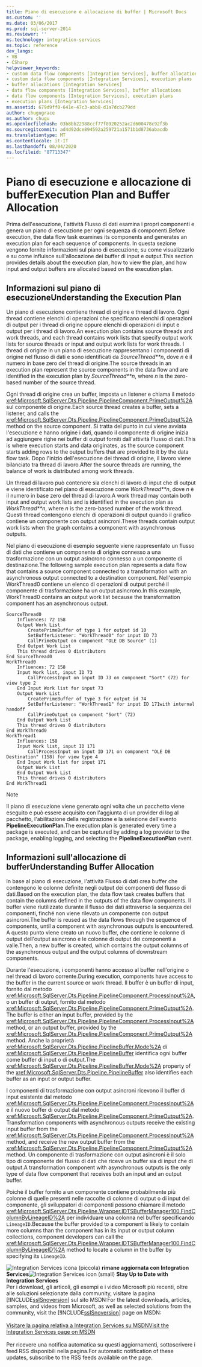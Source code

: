 ```yaml
---
title: Piano di esecuzione e allocazione di buffer | Microsoft Docs
ms.custom: ''
ms.date: 03/06/2017
ms.prod: sql-server-2014
ms.reviewer: ''
ms.technology: integration-services
ms.topic: reference
dev_langs:
- VB
- CSharp
helpviewer_keywords:
- custom data flow components [Integration Services], buffer allocations
- custom data flow components [Integration Services], execution plans
- buffer allocations [Integration Services]
- data flow components [Integration Services], buffer allocations
- data flow components [Integration Services], execution plans
- execution plans [Integration Services]
ms.assetid: 679d9ff0-641e-47c3-abb8-d1a7dcb279dd
author: chugugrace
ms.author: chugu
ms.openlocfilehash: 03b8bb22988ccf77f8920252ac2d600478c92f3b
ms.sourcegitcommit: ad4d92dce894592a259721a1571b1d8736abacdb
ms.translationtype: MT
ms.contentlocale: it-IT
ms.lasthandoff: 08/04/2020
ms.locfileid: "87713347"
---
```

# <a name="execution-plan-and-buffer-allocation"></a><span data-ttu-id="cea68-102">Piano di esecuzione e allocazione di buffer</span><span class="sxs-lookup"><span data-stu-id="cea68-102">Execution Plan and Buffer Allocation</span></span>
  <span data-ttu-id="cea68-103">Prima dell'esecuzione, l'attività Flusso di dati esamina i propri componenti e genera un piano di esecuzione per ogni sequenza di componenti.</span><span class="sxs-lookup"><span data-stu-id="cea68-103">Before execution, the data flow task examines its components and generates an execution plan for each sequence of components.</span></span> <span data-ttu-id="cea68-104">In questa sezione vengono fornite informazioni sul piano di esecuzione, su come visualizzarlo e su come influisce sull'allocazione dei buffer di input e output.</span><span class="sxs-lookup"><span data-stu-id="cea68-104">This section provides details about the execution plan, how to view the plan, and how input and output buffers are allocated based on the execution plan.</span></span>  
  
## <a name="understanding-the-execution-plan"></a><span data-ttu-id="cea68-105">Informazioni sul piano di esecuzione</span><span class="sxs-lookup"><span data-stu-id="cea68-105">Understanding the Execution Plan</span></span>  
 <span data-ttu-id="cea68-106">Un piano di esecuzione contiene thread di origine e thread di lavoro. Ogni thread contiene elenchi di operazioni che specificano elenchi di operazioni di output per i thread di origine oppure elenchi di operazioni di input e output per i thread di lavoro.</span><span class="sxs-lookup"><span data-stu-id="cea68-106">An execution plan contains source threads and work threads, and each thread contains work lists that specify output work lists for source threads or input and output work lists for work threads.</span></span> <span data-ttu-id="cea68-107">I thread di origine in un piano di esecuzione rappresentano i componenti di origine nel flusso di dati e sono identificati da *SourceThread\*\*n*, dove *n* è il numero in base zero del thread di origine.</span><span class="sxs-lookup"><span data-stu-id="cea68-107">The source threads in an execution plan represent the source components in the data flow and are identified in the execution plan by *SourceThread\*\*n*, where *n* is the zero-based number of the source thread.</span></span>  
  
 <span data-ttu-id="cea68-108">Ogni thread di origine crea un buffer, imposta un listener e chiama il metodo <xref:Microsoft.SqlServer.Dts.Pipeline.PipelineComponent.PrimeOutput%2A> sul componente di origine.</span><span class="sxs-lookup"><span data-stu-id="cea68-108">Each source thread creates a buffer, sets a listener, and calls the <xref:Microsoft.SqlServer.Dts.Pipeline.PipelineComponent.PrimeOutput%2A> method on the source component.</span></span> <span data-ttu-id="cea68-109">Si tratta del punto in cui viene avviata l'esecuzione e hanno origine i dati, quando il componente di origine inizia ad aggiungere righe nei buffer di output forniti dall'attività Flusso di dati.</span><span class="sxs-lookup"><span data-stu-id="cea68-109">This is where execution starts and data originates, as the source component starts adding rows to the output buffers that are provided to it by the data flow task.</span></span> <span data-ttu-id="cea68-110">Dopo l'inizio dell'esecuzione dei thread di origine, il lavoro viene bilanciato tra thread di lavoro.</span><span class="sxs-lookup"><span data-stu-id="cea68-110">After the source threads are running, the balance of work is distributed among work threads.</span></span>  
  
 <span data-ttu-id="cea68-111">Un thread di lavoro può contenere sia elenchi di lavoro di input che di output e viene identificato nel piano di esecuzione come *WorkThread\*\*n*, dove *n* è il numero in base zero del thread di lavoro.</span><span class="sxs-lookup"><span data-stu-id="cea68-111">A work thread may contain both input and output work lists and is identified in the execution plan as *WorkThread\*\*n*, where *n* is the zero-based number of the work thread.</span></span> <span data-ttu-id="cea68-112">Questi thread contengono elenchi di operazioni di output quando il grafico contiene un componente con output asincroni.</span><span class="sxs-lookup"><span data-stu-id="cea68-112">These threads contain output work lists when the graph contains a component with asynchronous outputs.</span></span>  
  
 <span data-ttu-id="cea68-113">Nel piano di esecuzione di esempio seguente viene rappresentato un flusso di dati che contiene un componente di origine connesso a una trasformazione con un output asincrono connesso a un componente di destinazione.</span><span class="sxs-lookup"><span data-stu-id="cea68-113">The following sample execution plan represents a data flow that contains a source component connected to a transformation with an asynchronous output connected to a destination component.</span></span> <span data-ttu-id="cea68-114">Nell'esempio WorkThread0 contiene un elenco di operazioni di output perché il componente di trasformazione ha un output asincrono.</span><span class="sxs-lookup"><span data-stu-id="cea68-114">In this example, WorkThread0 contains an output work list because the transformation component has an asynchronous output.</span></span>  
  
```  
SourceThread0   
    Influences: 72 158   
    Output Work List   
        CreatePrimeBuffer of type 1 for output id 10   
        SetBufferListener: "WorkThread0" for input ID 73   
        CallPrimeOutput on component "OLE DB Source" (1)   
    End Output Work List   
    This thread drives 0 distributors   
End SourceThread0   
WorkThread0   
    Influences: 72 158   
    Input Work list, input ID 73   
        CallProcessInput on input ID 73 on component "Sort" (72) for view type 2   
    End Input Work list for input 73   
    Output Work List   
        CreatePrimeBuffer of type 3 for output id 74   
        SetBufferListener: "WorkThread1" for input ID 171with internal handoff   
        CallPrimeOutput on component "Sort" (72)   
    End Output Work List   
    This thread drives 0 distributors   
End WorkThread0   
WorkThread1   
    Influences: 158   
    Input Work list, input ID 171  
        CallProcessInput on input ID 171 on component "OLE DB Destination" (158) for view type 4  
    End Input Work list for input 171   
    Output Work List   
    End Output Work List   
    This thread drives 0 distributors   
End WorkThread1  
```  
  
> [!NOTE]  
>  <span data-ttu-id="cea68-115">Il piano di esecuzione viene generato ogni volta che un pacchetto viene eseguito e può essere acquisito con l'aggiunta di un provider di log al pacchetto, l'abilitazione della registrazione e la selezione dell'evento **PipelineExecutionPlan**.</span><span class="sxs-lookup"><span data-stu-id="cea68-115">The execution plan is generated every time a package is executed, and can be captured by adding a log provider to the package, enabling logging, and selecting the **PipelineExecutionPlan** event.</span></span>  
  
## <a name="understanding-buffer-allocation"></a><span data-ttu-id="cea68-116">Informazioni sull'allocazione di buffer</span><span class="sxs-lookup"><span data-stu-id="cea68-116">Understanding Buffer Allocation</span></span>  
 <span data-ttu-id="cea68-117">In base al piano di esecuzione, l'attività Flusso di dati crea buffer che contengono le colonne definite negli output dei componenti del flusso di dati.</span><span class="sxs-lookup"><span data-stu-id="cea68-117">Based on the execution plan, the data flow task creates buffers that contain the columns defined in the outputs of the data flow components.</span></span> <span data-ttu-id="cea68-118">Il buffer viene riutilizzato durante il flusso dei dati attraverso la sequenza dei componenti, finché non viene rilevato un componente con output asincroni.</span><span class="sxs-lookup"><span data-stu-id="cea68-118">The buffer is reused as the data flows through the sequence of components, until a component with asynchronous outputs is encountered.</span></span> <span data-ttu-id="cea68-119">A questo punto viene creato un nuovo buffer, che contiene le colonne di output dell'output asincrono e le colonne di output dei componenti a valle.</span><span class="sxs-lookup"><span data-stu-id="cea68-119">Then, a new buffer is created, which contains the output columns of the asynchronous output and the output columns of downstream components.</span></span>  
  
 <span data-ttu-id="cea68-120">Durante l'esecuzione, i componenti hanno accesso al buffer nell'origine o nel thread di lavoro corrente.</span><span class="sxs-lookup"><span data-stu-id="cea68-120">During execution, components have access to the buffer in the current source or work thread.</span></span> <span data-ttu-id="cea68-121">Il buffer è un buffer di input, fornito dal metodo <xref:Microsoft.SqlServer.Dts.Pipeline.PipelineComponent.ProcessInput%2A>, o un buffer di output, fornito dal metodo <xref:Microsoft.SqlServer.Dts.Pipeline.PipelineComponent.PrimeOutput%2A>.</span><span class="sxs-lookup"><span data-stu-id="cea68-121">The buffer is either an input buffer, provided by the <xref:Microsoft.SqlServer.Dts.Pipeline.PipelineComponent.ProcessInput%2A> method, or an output buffer, provided by the <xref:Microsoft.SqlServer.Dts.Pipeline.PipelineComponent.PrimeOutput%2A> method.</span></span> <span data-ttu-id="cea68-122">Anche la proprietà <xref:Microsoft.SqlServer.Dts.Pipeline.PipelineBuffer.Mode%2A> di <xref:Microsoft.SqlServer.Dts.Pipeline.PipelineBuffer> identifica ogni buffer come buffer di input o di output.</span><span class="sxs-lookup"><span data-stu-id="cea68-122">The <xref:Microsoft.SqlServer.Dts.Pipeline.PipelineBuffer.Mode%2A> property of the <xref:Microsoft.SqlServer.Dts.Pipeline.PipelineBuffer> also identifies each buffer as an input or output buffer.</span></span>  
  
 <span data-ttu-id="cea68-123">I componenti di trasformazione con output asincroni ricevono il buffer di input esistente dal metodo <xref:Microsoft.SqlServer.Dts.Pipeline.PipelineComponent.ProcessInput%2A> e il nuovo buffer di output dal metodo <xref:Microsoft.SqlServer.Dts.Pipeline.PipelineComponent.PrimeOutput%2A>.</span><span class="sxs-lookup"><span data-stu-id="cea68-123">Transformation components with asynchronous outputs receive the existing input buffer from the <xref:Microsoft.SqlServer.Dts.Pipeline.PipelineComponent.ProcessInput%2A> method, and receive the new output buffer from the <xref:Microsoft.SqlServer.Dts.Pipeline.PipelineComponent.PrimeOutput%2A> method.</span></span> <span data-ttu-id="cea68-124">Un componente di trasformazione con output asincroni è il solo tipo di componente del flusso di dati che riceve un buffer sia di input che di output.</span><span class="sxs-lookup"><span data-stu-id="cea68-124">A transformation component with asynchronous outputs is the only type of data flow component that receives both an input and an output buffer.</span></span>  
  
 <span data-ttu-id="cea68-125">Poiché il buffer fornito a un componente contiene probabilmente più colonne di quelle presenti nelle raccolte di colonne di output o di input del componente, gli sviluppatori di componenti possono chiamare il metodo <xref:Microsoft.SqlServer.Dts.Pipeline.Wrapper.IDTSBufferManager100.FindColumnByLineageID%2A> per individuare una colonna nel buffer specificando `LineageID`.</span><span class="sxs-lookup"><span data-stu-id="cea68-125">Because the buffer provided to a component is likely to contain more columns than the component has in its input or output column collections, component developers can call the <xref:Microsoft.SqlServer.Dts.Pipeline.Wrapper.IDTSBufferManager100.FindColumnByLineageID%2A> method to locate a column in the buffer by specifying its `LineageID`.</span></span>  
  
<span data-ttu-id="cea68-126">![Integration Services icona (piccola)](../../media/dts-16.gif "Icona di Integration Services (piccola)")  **rimane aggiornata con Integration Services**</span><span class="sxs-lookup"><span data-stu-id="cea68-126">![Integration Services icon (small)](../../media/dts-16.gif "Integration Services icon (small)")  **Stay Up to Date with Integration Services**</span></span><br /> <span data-ttu-id="cea68-127">Per i download, gli articoli, gli esempi e i video Microsoft più recenti, oltre alle soluzioni selezionate dalla community, visitare la pagina [!INCLUDE[ssISnoversion](../../../includes/ssisnoversion-md.md)] sul sito MSDN:</span><span class="sxs-lookup"><span data-stu-id="cea68-127">For the latest downloads, articles, samples, and videos from Microsoft, as well as selected solutions from the community, visit the [!INCLUDE[ssISnoversion](../../../includes/ssisnoversion-md.md)] page on MSDN:</span></span><br /><br /> [<span data-ttu-id="cea68-128">Visitare la pagina relativa a Integration Services su MSDN</span><span class="sxs-lookup"><span data-stu-id="cea68-128">Visit the Integration Services page on MSDN</span></span>](https://go.microsoft.com/fwlink/?LinkId=136655)<br /><br /> <span data-ttu-id="cea68-129">Per ricevere una notifica automatica su questi aggiornamenti, sottoscrivere i feed RSS disponibili nella pagina.</span><span class="sxs-lookup"><span data-stu-id="cea68-129">For automatic notification of these updates, subscribe to the RSS feeds available on the page.</span></span>  
  
  
